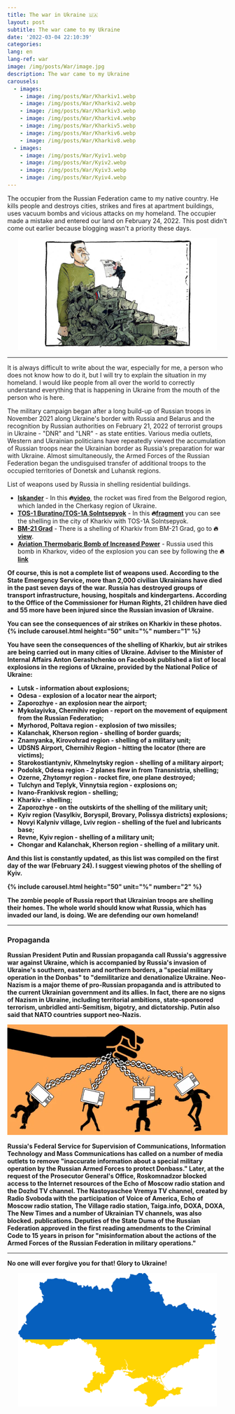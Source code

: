 ```yaml
---
title: The war in Ukraine 🇺🇦 
layout: post
subtitle: The war came to my Ukraine
date: '2022-03-04 22:10:39'
categories:
lang: en
lang-ref: war
image: /img/posts/War/image.jpg
description: The war came to my Ukraine
carousels:
  - images: 
    - image: /img/posts/War/Kharkiv1.webp
    - image: /img/posts/War/Kharkiv2.webp
    - image: /img/posts/War/Kharkiv3.webp
    - image: /img/posts/War/Kharkiv4.webp
    - image: /img/posts/War/Kharkiv5.webp
    - image: /img/posts/War/Kharkiv6.webp
    - image: /img/posts/War/Kharkiv8.webp
  - images:
    - image: /img/posts/War/Kyiv1.webp
    - image: /img/posts/War/Kyiv2.webp
    - image: /img/posts/War/Kyiv3.webp
    - image: /img/posts/War/Kyiv4.webp
---
```


The occupier from the Russian Federation came to my native country. He kills people and destroys cities, strikes and fires at apartment buildings, uses vacuum bombs and vicious attacks on my homeland. The occupier made a mistake and entered our land on February 24, 2022. This post didn't come out earlier because blogging wasn't a priority these days.

<center>
<img src="/img/posts/War/image.jpg" alt="Network" class="responsive" style="width: 90%; height: auto;">
</center>

***

It is always difficult to write about the war, especially for me, a person who does not know how to do it, but I will try to explain the situation in my homeland. I would like people from all over the world to correctly understand everything that is happening in Ukraine from the mouth of the person who is here.

The military campaign began after a long build-up of Russian troops in November 2021 along Ukraine's border with Russia and Belarus and the recognition by Russian authorities on February 21, 2022 of terrorist groups in Ukraine - "DNR" and "LNR" - as state entities. Various media outlets, Western and Ukrainian politicians have repeatedly viewed the accumulation of Russian troops near the Ukrainian border as Russia's preparation for war with Ukraine. Almost simultaneously, the Armed Forces of the Russian Federation began the undisguised transfer of additional troops to the occupied territories of Donetsk and Luhansk regions.

List of weapons used by Russia in shelling residential buildings.
* <strong>[Iskander](https://en.wikipedia.org/wiki/9K720_Iskander)</strong> - In this <strong>🔥[video](https://youtube.com/shorts/SLDq1tICyR8?feature=share)</strong>, the rocket was fired from the Belgorod region, which landed in the Cherkasy region of Ukraine.
* <strong>[TOS-1 Buratino/TOS-1A Solntsepyok](https://en.wikipedia.org/wiki/TOS-1)</strong> - In this <strong>🔥[fragment](https://youtu.be/R4d5vZ3R0gw)</strong> you can see the shelling in the city of Kharkiv with TOS-1A Solntsepyok.
* <strong>[BM-21 Grad](https://en.wikipedia.org/wiki/BM-21_Grad)</strong> - There is a shelling of Kharkiv from BM-21 Grad, go to <strong>🔥[view](https://youtu.be/zvUNAzTC-AI)</strong>.
* <strong>[Aviation Thermobaric Bomb of Increased Power](https://en.wikipedia.org/wiki/Father_of_All_Bombs)</strong>  - Russia used this bomb in Kharkov, video of the explosion you can see by following the <b><strong>🔥[link](https://youtu.be/_GDAyOvBg-M)</strong>

Of course, this is not a complete list of weapons used. According to the State Emergency Service, more than 2,000 civilian Ukrainians have died in the past seven days of the war. Russia has destroyed groups of transport infrastructure, housing, hospitals and kindergartens. According to the Office of the Commissioner for Human Rights, 21 children have died and 55 more have been injured since the Russian invasion of Ukraine.

You can see the consequences of air strikes on Kharkiv in these photos.
  {% include carousel.html height="50" unit="%"  number="1" %}

You have seen the consequences of the shelling of Kharkiv, but air strikes are being carried out in many cities of Ukraine. Adviser to the Minister of Internal Affairs Anton Gerashchenko on Facebook published a list of local explosions in the regions of Ukraine, provided by the National Police of Ukraine:

* Lutsk - information about explosions;
* Odesa - explosion of a locator near the airport;  
* Zaporozhye - an explosion near the airport;
* Mykolayivka, Chernihiv region - report on the movement of equipment from the Russian Federation;
* Myrhorod, Poltava region - explosion of two missiles;
* Kalanchak, Kherson region - shelling of border guards;
* Znamyanka, Kirovohrad region - shelling of a military unit;
* UDSNS Airport, Chernihiv Region - hitting the locator (there are victims);
* Starokostiantyniv, Khmelnytsky region - shelling of a military airport;
* Podolsk, Odesa region - 2 planes flew in from Transnistria, shelling;
* Ozerne, Zhytomyr region - rocket fire, one plane destroyed;
* Tulchyn and Teplyk, Vinnytsia region - explosions on;
* Ivano-Frankivsk region - shelling;
* Kharkiv - shelling; 
* Zaporozhye - on the outskirts of the shelling of the military unit;
* Kyiv region (Vasylkiv, Boryspil, Brovary, Polissya districts) explosions;
* Novyi Kalyniv village, Lviv region - shelling of the fuel and lubricants base;
* Revne, Kyiv region - shelling of a military unit;
* Chongar and Kalanchak, Kherson region - shelling of a military unit.

And this list is constantly updated, as this list was compiled on the first day of the war (February 24). I suggest viewing photos of the shelling of Kyiv.

{% include carousel.html height="50" unit="%"  number="2" %}

The zombie people of Russia report that Ukrainian troops are shelling their homes. The whole world should know what Russia, which has invaded our land, is doing. We are defending our own homeland!

***

### Propaganda

Russian President Putin and Russian propaganda call Russia's aggressive war against Ukraine, which is accompanied by Russia's invasion of Ukraine's southern, eastern and northern borders, a "special military operation in the Donbas" to "demilitarize and denationalize Ukraine. Neo-Nazism is a major theme of pro-Russian propaganda and is attributed to the current Ukrainian government and its allies. In fact, there are no signs of Nazism in Ukraine, including territorial ambitions, state-sponsored terrorism, unbridled anti-Semitism, bigotry, and dictatorship. Putin also said that NATO countries support neo-Nazis.

<center>
<img src="/img/posts/War/Propaganda.webp" alt="Network" class="responsive" style="width: 100%; height: auto;">
</center>

Russia's Federal Service for Supervision of Communications, Information Technology and Mass Communications has called on a number of media outlets to remove "inaccurate information about a special military operation by the Russian Armed Forces to protect Donbass." Later, at the request of the Prosecutor General's Office, Roskomnadzor blocked access to the Internet resources of the Echo of Moscow radio station and the Dozhd TV channel. The Nastoyaschee Vremya TV channel, created by Radio Svoboda with the participation of Voice of America, Echo of Moscow radio station, The Village radio station, Taiga.info, DOXA, DOXA, The New Times and a number of Ukrainian TV channels, was also blocked. publications.
Deputies of the State Duma of the Russian Federation approved in the first reading amendments to the Criminal Code to 15 years in prison for "misinformation about the actions of the Armed Forces of the Russian Federation in military operations."

***

No one will ever forgive you for that! Glory to Ukraine!

<center>
<img src="/img/posts/War/UkraineFlag.png" alt="Network" class="responsive" style="width: 90%; height: auto;">
</center>

